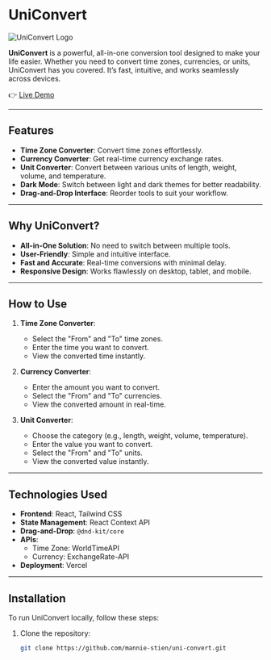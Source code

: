 # UniConvert

![UniConvert Logo](public/logo.png)

**UniConvert** is a powerful, all-in-one conversion tool designed to make your life easier. Whether you need to convert time zones, currencies, or units, UniConvert has you covered. It’s fast, intuitive, and works seamlessly across devices.

👉 [Live Demo](https://uni-convert-mupj-h42yo1r3n-emmanuels-projects-b8f4bbcd.vercel.app/)

---

## Features

- **Time Zone Converter**: Convert time zones effortlessly.
- **Currency Converter**: Get real-time currency exchange rates.
- **Unit Converter**: Convert between various units of length, weight, volume, and temperature.
- **Dark Mode**: Switch between light and dark themes for better readability.
- **Drag-and-Drop Interface**: Reorder tools to suit your workflow.

---

## Why UniConvert?

- **All-in-One Solution**: No need to switch between multiple tools.
- **User-Friendly**: Simple and intuitive interface.
- **Fast and Accurate**: Real-time conversions with minimal delay.
- **Responsive Design**: Works flawlessly on desktop, tablet, and mobile.

---

## How to Use

1. **Time Zone Converter**:
   - Select the "From" and "To" time zones.
   - Enter the time you want to convert.
   - View the converted time instantly.

2. **Currency Converter**:
   - Enter the amount you want to convert.
   - Select the "From" and "To" currencies.
   - View the converted amount in real-time.

3. **Unit Converter**:
   - Choose the category (e.g., length, weight, volume, temperature).
   - Enter the value you want to convert.
   - Select the "From" and "To" units.
   - View the converted value instantly.

---

## Technologies Used

- **Frontend**: React, Tailwind CSS
- **State Management**: React Context API
- **Drag-and-Drop**: `@dnd-kit/core`
- **APIs**:
  - Time Zone: WorldTimeAPI
  - Currency: ExchangeRate-API
- **Deployment**: Vercel

---

## Installation

To run UniConvert locally, follow these steps:

1. Clone the repository:
   ```bash
   git clone https://github.com/mannie-stien/uni-convert.git
